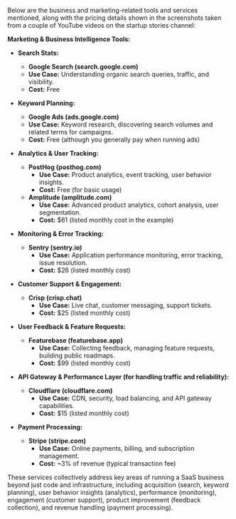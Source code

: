 Below are the business and marketing-related tools and services mentioned, along with the pricing details shown in the screenshots taken from a couple of YouTube videos on the startup stories channel:

**Marketing & Business Intelligence Tools:**

- **Search Stats:**
  - **Google Search (search.google.com)**
  - **Use Case:** Understanding organic search queries, traffic, and visibility.
  - **Cost:** Free

- **Keyword Planning:**
  - **Google Ads (ads.google.com)**
  - **Use Case:** Keyword research, discovering search volumes and related terms for campaigns.
  - **Cost:** Free (although you generally pay when running ads)

- **Analytics & User Tracking:**
  - **PostHog (posthog.com)**
    - **Use Case:** Product analytics, event tracking, user behavior insights.
    - **Cost:** Free (for basic usage)
  - **Amplitude (amplitude.com)**
    - **Use Case:** Advanced product analytics, cohort analysis, user segmentation.
    - **Cost:** $61 (listed monthly cost in the example)

- **Monitoring & Error Tracking:**
  - **Sentry (sentry.io)**
    - **Use Case:** Application performance monitoring, error tracking, issue resolution.
    - **Cost:** $26 (listed monthly cost)

- **Customer Support & Engagement:**
  - **Crisp (crisp.chat)**
    - **Use Case:** Live chat, customer messaging, support tickets.
    - **Cost:** $25 (listed monthly cost)

- **User Feedback & Feature Requests:**
  - **Featurebase (featurebase.app)**
    - **Use Case:** Collecting feedback, managing feature requests, building public roadmaps.
    - **Cost:** $99 (listed monthly cost)

- **API Gateway & Performance Layer (for handling traffic and reliability):**
  - **Cloudflare (cloudflare.com)**
    - **Use Case:** CDN, security, load balancing, and API gateway capabilities.
    - **Cost:** $15 (listed monthly cost)

- **Payment Processing:**
  - **Stripe (stripe.com)**
    - **Use Case:** Online payments, billing, and subscription management.
    - **Cost:** ~3% of revenue (typical transaction fee)

These services collectively address key areas of running a SaaS business beyond just code and infrastructure, including acquisition (search, keyword planning), user behavior insights (analytics), performance (monitoring), engagement (customer support), product improvement (feedback collection), and revenue handling (payment processing).